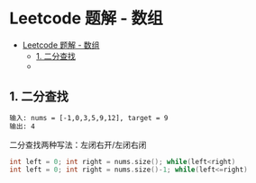 # Leetcode 题解 - 数组
<!-- GFM-TOC -->
* [Leetcode 题解 - 数组](#leetcode-题解---数组)
    * [1. 二分查找](#704-字符串循环移位包含)
    *

## 1. 二分查找
```html
输入: nums = [-1,0,3,5,9,12], target = 9
输出: 4
```
二分查找两种写法：左闭右开/左闭右闭
```c++
int left = 0; int right = nums.size(); while(left<right)
int left = 0; int right = nums.size()-1; while(left<=right)
```
